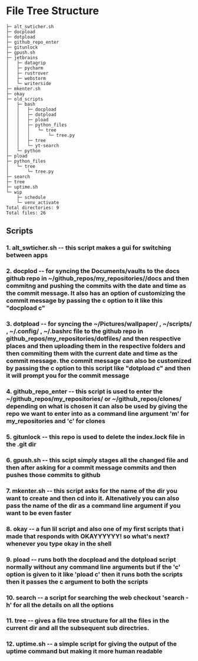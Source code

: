 # File Tree Structure

```
├─ alt_swticher.sh
├─ docpload
├─ dotpload
├─ github_repo_enter
├─ gitunlock
├─ gpush.sh
├─ jetbrains
│   ├─ datagrip
│   ├─ pycharm
│   ├─ rustrover
│   ├─ webstorm
│   └─ writerside
├─ mkenter.sh
├─ okay
├─ old_scripts
│   ├─ bash
│   │   ├─ docpload
│   │   ├─ dotpload
│   │   ├─ pload
│   │   ├─ python_files
│   │   │   └─ tree
│   │   │       └─ tree.py
│   │   ├─ tree
│   │   └─ yt-search
│   └─ python
├─ pload
├─ python_files
│   └─ tree
│       └─ tree.py
├─ search
├─ tree
├─ uptime.sh
└─ wip
    ├─ schedule
    └─ venv_activate
Total directories: 9
Total files: 26
```

## Scripts

### 1. alt_swticher.sh -- this script makes a gui for switching between apps

### 2. docplod -- for syncing the Documents/vaults to the docs github repo in ~/github_repos/my_repositories//docs and then commitng and pushing the commits with the date and time as the commit message. It also has an option of customizing the commit message by passing the c option to it like this "docpload c"

### 3. dotpload -- for syncing the ~/Pictures/wallpaper/ , ~/scripts/ , ~/.config/ , ~/.bashrc file to the github repo in github_repos/my_repositories/dotfiles/ and then respective places and then uploading them in the respective folders and then commiting them with the current date and time as the commit message. the commit message can also be customized by passing the c option to this script like "dotpload c" and then it will prompt you for the commit message

### 4. github_repo_enter -- this script is used to enter the ~/github_repos/my_repositories/ or ~/github_repos/clones/ depending on what is chosen it can also be used by giving the repo we want to enter into as a command line argument 'm' for my_repositories and 'c' for clones

### 5. gitunlock -- this repo is used to delete the index.lock file in the .git dir

### 6. gpush.sh -- this scipt simply stages all the changed file and then after asking for a commit message commits and then pushes those commits to github

### 7. mkenter.sh -- this script asks for the name of the dir you want to create and then cd into it. Altenatively you can also pass the name of the dir as a command line argument if you want to be even faster

### 8. okay -- a fun lil script and also one of my first scripts that i made that responds with OKAYYYYYY! so what's next? whenever you type okay in the shell

### 9. pload -- runs both the docpload and the dotpload script normally without any command line arguments but if the 'c' option is given to it like 'pload c' then it runs both the scripts then it passes the c argument to both the scripts

### 10. search -- a script for searching the web checkout 'search -h' for all the details on all the options

### 11. tree -- gives a file tree structure for all the files in the current dir and all the subsequent sub directries.

### 12. uptime.sh -- a simple script for giving the output of the uptime command but making it more human readable
